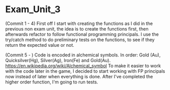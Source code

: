# Exam_Unit_3

(Commit 1 - 4)
First off I start with creating the functions as I did in the previous non exam unit, the idea is to create the functions first, then afterwards 
refactor to follow functional programming principals. I use the try/catch method to do preliminary tests on the functions, to see if they return the
expected value or not. 

(Commit 5 - )
Code is encoded in alchemical symbols. In order: Gold (Au), Quicksilver(Hg), Silver(Ag), Iron(Fe) and Gold(Au). https://en.wikipedia.org/wiki/Alchemical_symbol
To make it easier to work with the code later in the game, I decided to start working with FP principals now instead of later when everything is done. After I've completed
the higher order function, I'm going to run tests.